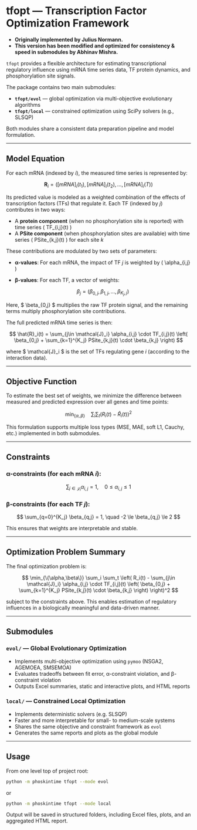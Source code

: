 # tfopt — Transcription Factor Optimization Framework

- **Originally implemented by Julius Normann.**
- **This version has been modified and optimized for consistency & speed in submodules by Abhinav Mishra.**

`tfopt` provides a flexible architecture for estimating transcriptional regulatory influence using mRNA time series
data, TF protein dynamics, and phosphorylation site signals.

The package contains two main submodules:

- **`tfopt/evol`** — global optimization via multi-objective evolutionary algorithms
- **`tfopt/local`** — constrained optimization using SciPy solvers (e.g., SLSQP)

Both modules share a consistent data preparation pipeline and model formulation.

---

## Model Equation

For each mRNA (indexed by *i*), the measured time series is represented by:

$$
\mathbf{R}_i = \left([mRNA]_i(t_1), [mRNA]_i(t_2), \dots, [mRNA]_i(T)\right)
$$

Its predicted value is modeled as a weighted combination of the effects of transcription factors (TFs) that regulate it.
Each TF (indexed by *j*) contributes in two ways:

- A **protein component** (when no phosphorylation site is reported) with time series \( TF_{i,j}(t) \)
- A **PSite component** (when phosphorylation sites are available) with time series \( PSite_{k,j}(t) \) for each site
  *k*

These contributions are modulated by two sets of parameters:

- **α-values**: For each mRNA, the impact of TF *j* is weighted by \( \alpha_{i,j} \)
- **β-values**: For each TF, a vector of weights:

  $$
  \beta_j = \left( \beta_{0,j}, \beta_{1,j}, \dots, \beta_{K_j,j} \right)
  $$

Here, $ \beta_{0,j} $ multiplies the raw TF protein signal, and the remaining terms multiply phosphorylation site
contributions.

The full predicted mRNA time series is then:

$$
\hat{R}_i(t) = \sum_{j\in \mathcal{J}_i} \alpha_{i,j} \cdot TF_{i,j}(t) \left( \beta_{0,j} + \sum_{k=1}^{K_j} PSite_{k,j}(t) \cdot \beta_{k,j} \right)
$$

where $ \mathcal{J}_i $ is the set of TFs regulating gene *i* (according to the interaction data).

---

## Objective Function

To estimate the best set of weights, we minimize the difference between measured and predicted expression over all genes
and time points:

$$
\min_{\{\alpha,\beta\}} \quad \sum_i \sum_t \left( R_i(t) - \hat{R}_i(t) \right)^2
$$

This formulation supports multiple loss types (MSE, MAE, soft L1, Cauchy, etc.) implemented in both submodules.

---

## Constraints

### α-constraints (for each mRNA *i*):

$$
\sum_{j\in \mathcal{J}_i} \alpha_{i,j} = 1, \quad 0 \le \alpha_{i,j} \le 1
$$

### β-constraints (for each TF *j*):

$$
\sum_{q=0}^{K_j} \beta_{q,j} = 1, \quad -2 \le \beta_{q,j} \le 2
$$

This ensures that weights are interpretable and stable.

---

## Optimization Problem Summary

The final optimization problem is:

$$
\min_{\{\alpha,\beta\}} \sum_i \sum_t \left( R_i(t) - \sum_{j\in \mathcal{J}_i} \alpha_{i,j} \cdot TF_{i,j}(t) \left( \beta_{0,j} + \sum_{k=1}^{K_j} PSite_{k,j}(t) \cdot \beta_{k,j} \right) \right)^2
$$

subject to the constraints above. This enables estimation of regulatory influences in a biologically meaningful and
data-driven manner.

---

## Submodules

### `evol/` — Global Evolutionary Optimization

- Implements multi-objective optimization using `pymoo` (NSGA2, AGEMOEA, SMSEMOA)
- Evaluates tradeoffs between fit error, α-constraint violation, and β-constraint violation
- Outputs Excel summaries, static and interactive plots, and HTML reports

### `local/` — Constrained Local Optimization

- Implements deterministic solvers (e.g. SLSQP)
- Faster and more interpretable for small- to medium-scale systems
- Shares the same objective and constraint framework as `evol`
- Generates the same reports and plots as the global module

---

## Usage

From one level top of project root:

```bash
python -m phoskintime tfopt --mode evol
```

or

```bash
python -m phoskintime tfopt --mode local
```

Output will be saved in structured folders, including Excel files, plots, and an aggregated HTML report.